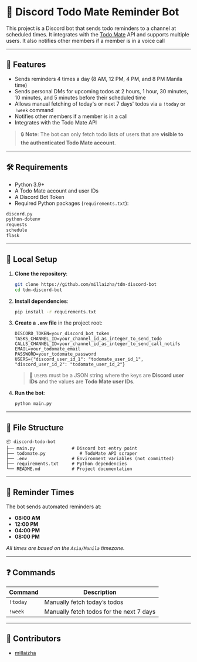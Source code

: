 # 📝 Discord Todo Mate Reminder Bot

This project is a Discord bot that sends todo reminders to a channel at scheduled times. It integrates with the [Todo Mate](https://www.todomate.net) API and supports multiple users.
It also notifies other members if a member is in a voice call

---

## 🚀 Features

- Sends reminders 4 times a day (8 AM, 12 PM, 4 PM, and 8 PM Manila time)
- Sends personal DMs for upcoming todos at 2 hours, 1 hour, 30 minutes, 10 minutes, and 5 minutes before their scheduled time
- Allows manual fetching of today's or next 7 days' todos via a `!today` or `!week` command
- Notifies other members if a member is in a call
- Integrates with the Todo Mate API

> 🔒 **Note**: The bot can only fetch todo lists of users that are **visible to the authenticated Todo Mate account**. 
---

## 🛠️ Requirements

- Python 3.9+
- A Todo Mate account and user IDs
- A Discord Bot Token
- Required Python packages (`requirements.txt`):

```txt
discord.py
python-dotenv
requests
schedule
flask
````

---

## 🧪 Local Setup

1. **Clone the repository**:

   ```bash
   git clone https://github.com/millaizha/tdm-discord-bot
   cd tdm-discord-bot
   ```

2. **Install dependencies**:

   ```bash
   pip install -r requirements.txt
   ```

3. **Create a `.env` file** in the project root:

   ```env
   DISCORD_TOKEN=your_discord_bot_token
   TASKS_CHANNEL_ID=your_channel_id_as_integer_to_send_todo
   CALLS_CHANNEL_ID=your_channel_id_as_integer_to_send_call_notifs
   EMAIL=your_todomate_email
   PASSWORD=your_todomate_password
   USERS={"discord_user_id_1": "todomate_user_id_1", "discord_user_id_2": "todomate_user_id_2"}
   ```

   > 📌 `USERS` must be a JSON string where the keys are **Discord user IDs** and the values are **Todo Mate user IDs**.

4. **Run the bot**:

   ```bash
   python main.py
   ```

---

## 📂 File Structure

```
📦 discord-todo-bot
├── main.py              # Discord bot entry point
├── todomate.py             # TodoMate API scraper
├── .env                 # Environment variables (not committed)
├── requirements.txt     # Python dependencies
└── README.md            # Project documentation
```

---

## 📅 Reminder Times

The bot sends automated reminders at:

* **08:00 AM**
* **12:00 PM**
* **04:00 PM**
* **08:00 PM**

*All times are based on the `Asia/Manila` timezone.*

---

## ❓ Commands

| Command  | Description                  |
| -------- | ---------------------------- |
| `!today` | Manually fetch today’s todos |
| `!week`  | Manually fetch todos for the next 7 days |

---

## 👥 Contributors

* [millaizha](https://github.com/millaizha)
